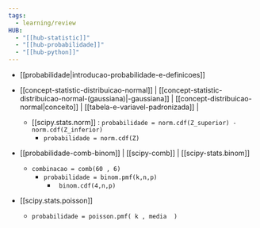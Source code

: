 ```yaml
---
tags:
  - learning/review
HUB:
  - "[[hub-statistic]]"
  - "[[hub-probabilidade]]"
  - "[[hub-python]]"
---
```

- [[probabilidade|introducao-probabilidade-e-definicoes]]
- [[concept-statistic-distribuicao-normal]]  | [[concept-statistic-distribuicao-normal-(gaussiana)|-gaussiana]] | [[concept-distribuicao-normal|conceito]] |  [[tabela-e-variavel-padronizada]] | 
	- [[scipy.stats.norm]] : `probabilidade = norm.cdf(Z_superior) - norm.cdf(Z_inferior)`
		- `probabilidade = norm.cdf(Z)`

- [[probabilidade-comb-binom]] | [[scipy-comb]] | [[scipy-stats.binom]]
	- `combinacao = comb(60 , 6)`
		- `probabilidade = binom.pmf(k,n,p)`
			- ` binom.cdf(4,n,p)`

- [[scipy.stats.poisson]]  
	- `probabilidade = poisson.pmf( k , media  )` 






